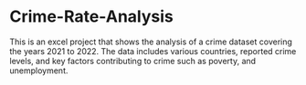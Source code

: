 # Crime-Rate-Analysis
This is an excel project that shows the analysis of a crime dataset covering the years 2021 to 2022. The data includes various countries, reported crime levels, and key factors contributing to crime such as poverty, and unemployment.

